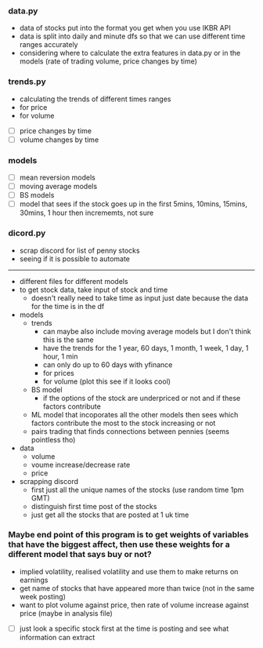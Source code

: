 ### data.py
- data of stocks put into the format you get when you use IKBR API
- data is split into daily and minute dfs so that we can use different time ranges accurately
- considering where to calculate the extra features in data.py or in the models (rate of trading volume, price changes by time)

### trends.py
- calculating the trends of different times ranges
- for price
- for volume
- [ ] price changes by time
- [ ] volume changes by time

### models
- [ ] mean reversion models
- [ ] moving average models
- [ ] BS models
- [ ] model that sees if the stock goes up in the first 5mins, 10mins, 15mins, 30mins, 1 hour then incrememts, not sure

### dicord.py
- scrap discord for list of penny stocks
- seeing if it is possible to automate

---

- different files for different models
- to get stock data, take input of stock and time
    - doesn't really need to take time as input just date because the data for the time is in the df
- models
    - trends
        - can maybe also include moving average models but I don't think this is the same
        - have the trends for the 1 year, 60 days, 1 month, 1 week, 1 day, 1 hour, 1 min
        - can only do up to 60 days with yfinance
        - for prices
        - for volume (plot this see if it looks cool)
    - BS model
        - if the options of the stock are underpriced or not and if these factors contribute 
    - ML model that incoporates all the other models then sees which factors contribute the most to the stock increasing or not
    - pairs trading that finds connections between pennies (seems pointless tho)
- data
    - volume 
    - voume increase/decrease rate
    - price
- scrapping discord
    - first just all the unique names of the stocks (use random time 1pm GMT)
    - distinguish first time post of the stocks
    - just get all the stocks that are posted at 1 uk time
### Maybe end point of this program is to get weights of variables that have the biggest affect, then use these weights for a different model that says buy or not?

- implied volatility, realised volatility and use them to make returns on earnings
- get name of stocks that have appeared more than twice (not in the same week posting)
- want to plot volume against price, then rate of volume increase against price (maybe in analysis file)

- [ ] just look a specific stock first at the time is posting and see what information can extract
